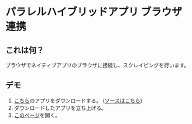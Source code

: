 パラレルハイブリッドアプリ ブラウザ連携
===

## これは何？

ブラウザでネイティブアプリのブラウザに接続し、スクレイピングを行います。


## デモ

1. [こちら](https://github.com/tekka/ParallelHybridApp_browser/raw/master/parallel_hybrid_app_browser_native.zip)のアプリをダウンロードする。
 ([ソースはこちら](https://github.com/tekka/ParallelHybridApp_browser/tree/master/native_app))
2. ダウンロードしたアプリを立ち上げる。
3. [このページ](https://tekka.github.io/ParallelHybridApp_browser/)を開く。
